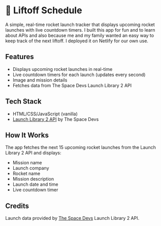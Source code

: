 # 🚀 Liftoff Schedule

A simple, real-time rocket launch tracker that displays upcoming rocket launches with live countdown timers. I built this app for fun and to learn about APIs and also because me and my family wanted an easy way to keep track of the next liftoff. I deployed it on Netlify for our own use.

## Features

- Displays upcoming rocket launches in real-time
- Live countdown timers for each launch (updates every second)
- Image and mission details
- Fetches data from The Space Devs Launch Library 2 API

## Tech Stack

- HTML/CSS/JavaScript (vanilla)
- [Launch Library 2 API](https://ll.thespacedevs.com/2.2.0/) by The Space Devs

## How It Works

The app fetches the next 15 upcoming rocket launches from the Launch Library 2 API and displays:
- Mission name
- Launch company
- Rocket name
- Mission description
- Launch date and time
- Live countdown timer

## Credits

Launch data provided by [The Space Devs](https://thespacedevs.com/) Launch Library 2 API.
